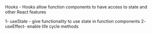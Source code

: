 Hooks - Hooks allow function components to have access to state and other React features

1- useState - give functionality to use state in function components
2- useEffect- enable life cycle methods